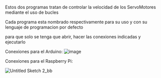 Estos dos programas tratan de controlar la velocidad de los ServoMotores mediante el uso de bucles 

Cada programa esta nombrado respectivamente para su uso y con su lenguaje de programacion por defecto

para que solo se tenga que abrir, hacer las conexiones indicadas y ejecutarlo

Conexiones para el Arduino:
![image](https://github.com/Santino123121/Motores/assets/147212080/5c03b6fa-11a7-4391-b6bb-da5ecd142093)

Conexiones para el Raspberry Pi:

![Untitled Sketch 2_bb](https://github.com/Santino123121/Motores/assets/147212080/9741ec30-3c75-4480-9535-c80718717fe9)
